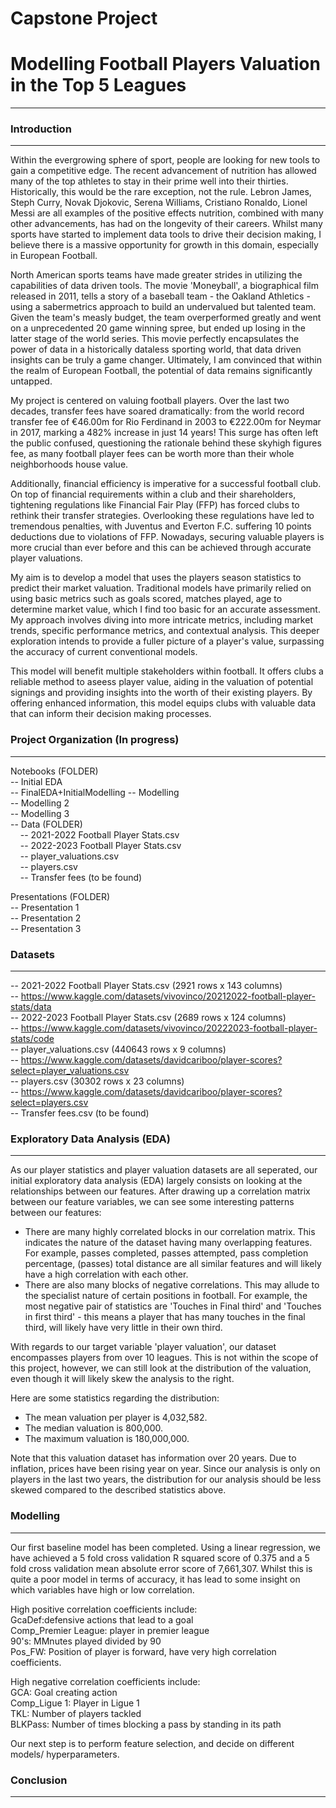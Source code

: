 # Capstone Project
# Modelling Football Players Valuation in the Top 5 Leagues

--------------------------------------------------------

### Introduction
--------------------------------------------------------
Within the evergrowing sphere of sport, people are looking for new tools to gain a competitive edge. The recent advancement of nutrition has allowed many of the top athletes to stay in their prime well into their thirties. Historically, this would be the rare exception, not the rule. Lebron James, Steph Curry, Novak Djokovic, Serena Williams, Cristiano Ronaldo, Lionel Messi are all examples of the positive effects nutrition, combined with many other advancements, has had on the longevity of their careers. Whilst many sports have started to implement data tools to drive their decision making, I believe there is a massive opportunity for growth in this domain, especially in European Football.

North American sports teams have made greater strides in utilizing the capabilities of data driven tools. The movie 'Moneyball', a biographical film released in 2011, tells a story of a baseball team - the Oakland Athletics - using a sabermetrics approach to build an undervalued but talented team. Given the team's measly budget, the team overperformed greatly and went on a unprecedented 20 game winning spree, but ended up losing in the latter stage of the world series. This movie perfectly encapsulates the power of data in a historically dataless sporting world, that data driven insights can be truly a game changer. Ultimately, I am convinced that within the realm of European Football, the potential of data remains significantly untapped.

My project is centered on valuing football players. Over the last two decades, transfer fees have soared dramatically: from the world record transfer fee of €46.00m for Rio Ferdinand in 2003 to €222.00m for Neymar in 2017, marking a 482% increase in just 14 years! This surge has often left the public confused, questioning the rationale behind these skyhigh figures fee, as many football player fees can be worth more than their whole neighborhoods house value.

Additionally, financial efficiency is imperative for a successful football club. On top of financial requirements within a club and their shareholders, tightening regulations like Financial Fair Play (FFP) has forced clubs to rethink their transfer strategies. Overlooking these regulations have led to tremendous penalties, with Juventus and Everton F.C. suffering 10 points deductions due to violations of FFP. Nowadays, securing valuable players is more crucial than ever before and this can be achieved through accurate player valuations.

My aim is to develop a model that uses the players season statistics to predict their market valuation. Traditional models have primarily relied on using basic metrics such as goals scored, matches played, age to determine market value, which I find too basic for an accurate assessment. My approach involves diving into more intricate metrics, including market trends, specific performance metrics, and contextual analysis. This deeper exploration intends to provide a fuller picture of a player's value, surpassing the accuracy of current conventional models.

This model will benefit multiple stakeholders within football. It offers clubs a reliable method to aseess player value, aiding in the valuation of potential signings and providing insights into the worth of their existing players. By offering enhanced information, this model equips clubs with valuable data that can inform their decision making processes.

### Project Organization (In progress)
--------------------------------------------------------
Notebooks (FOLDER)<br>
-- Initial EDA<br> 
-- FinalEDA+InitialModelling
-- Modelling<br>
-- Modelling 2<br>
-- Modelling 3<br>
-- Data (FOLDER)<br>
&nbsp;&nbsp;&nbsp;&nbsp;-- 2021-2022 Football Player Stats.csv<br>
&nbsp;&nbsp;&nbsp;&nbsp;-- 2022-2023 Football Player Stats.csv<br>
&nbsp;&nbsp;&nbsp;&nbsp;-- player_valuations.csv<br>
&nbsp;&nbsp;&nbsp;&nbsp;-- players.csv<br>
&nbsp;&nbsp;&nbsp;&nbsp;-- Transfer fees (to be found)<br>

Presentations (FOLDER)<br>
-- Presentation 1<br>
-- Presentation 2<br>
-- Presentation 3<br>



### Datasets
--------------------------------------------------------
-- 2021-2022 Football Player Stats.csv (2921 rows x 143 columns)<br>
-- https://www.kaggle.com/datasets/vivovinco/20212022-football-player-stats/data<br>
-- 2022-2023 Football Player Stats.csv (2689 rows x 124 columns)<br>
-- https://www.kaggle.com/datasets/vivovinco/20222023-football-player-stats/code<br>
-- player_valuations.csv (440643 rows x 9 columns)<br>
-- https://www.kaggle.com/datasets/davidcariboo/player-scores?select=player_valuations.csv<br>
-- players.csv (30302 rows x 23 columns)<br>
-- https://www.kaggle.com/datasets/davidcariboo/player-scores?select=players.csv<br>
-- Transfer fees.csv (to be found)<br>



### Exploratory Data Analysis (EDA)
--------------------------------------------------------
As our player statistics and player valuation datasets are all seperated, our initial exploratory data analysis (EDA) largely consists on looking at the relationships between our features. After drawing up a correlation matrix between our feature variables, we can see some interesting patterns between our features:
- There are many highly correlated blocks in our correlation matrix. This indicates the nature of the dataset having many overlapping features. For example, passes completed, passes attempted, pass completion percentage, (passes) total distance are all similar features and will likely have a high correlation with each other.<br>
- There are also many blocks of negative correlations. This may allude to the specialist nature of certain positions in football. For example, the most negative pair of statistics are 'Touches in Final third' and 'Touches in first third' - this means a player that has many touches in the final third, will likely have very little in their own third.<br>

With regards to our target variable 'player valuation', our dataset encompasses players from over 10 leagues. This is not within the scope of this project, however, we can still look at the distribution of the valuation, even though it will likely skew the analysis to the right.

Here are some statistics regarding the distribution:

- The mean valuation per player is 4,032,582.<br>
- The median valuation is 800,000. <br>
- The maximum valuation is 180,000,000. <br>

Note that this valuation dataset has information over 20 years. Due to inflation, prices have been rising year on year. Since our analysis is only on players in the last two years, the distribution for our analysis should be less skewed compared to the described statistics above.


### Modelling
--------------------------------------------------------
Our first baseline model has been completed. Using a linear regression, we have achieved a 5 fold cross validation R squared score of 0.375 and a 5 fold cross validation mean absolute error score of 7,661,307. Whilst this is quite a poor model in terms of accuracy, it has lead to some insight on which variables have high or low correlation. 

High positive correlation coefficients include:<br>
GcaDef:defensive actions that lead to a goal<br>
Comp_Premier League: player in premier league<br>
90's: MMnutes played divided by 90<br>
Pos_FW: Position of player is forward, have very high correlation coefficients.<br>

High negative correlation coefficients include:<br>
GCA: Goal creating action<br>
Comp_Ligue 1: Player in Ligue 1<br>
TKL: Number of players tackled<br>
BLKPass: Number of times blocking a pass by standing in its path<br>

Our next step is to perform feature selection, and decide on different models/ hyperparameters.

### Conclusion
--------------------------------------------------------
